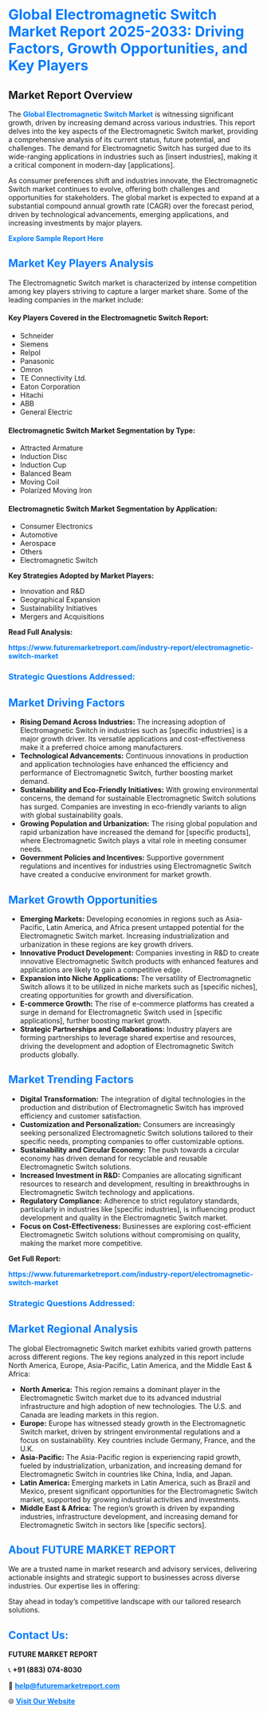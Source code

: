 <h1 style="color: #007BFF;">Global Electromagnetic Switch Market Report 2025-2033: Driving Factors, Growth Opportunities, and Key Players</h1>

<section id="overview">
<h2>Market Report Overview</h2>
<p>The <a href="https://www.futuremarketreport.com/industry-report/electromagnetic-switch-market" style="color: #007BFF; text-decoration: none;"><strong>Global Electromagnetic Switch Market</strong></a> is witnessing significant growth, driven by increasing demand across various industries. This report delves into the key aspects of the Electromagnetic Switch market, providing a comprehensive analysis of its current status, future potential, and challenges. The demand for Electromagnetic Switch has surged due to its wide-ranging applications in industries such as [insert industries], making it a critical component in modern-day [applications].</p>
<p>As consumer preferences shift and industries innovate, the Electromagnetic Switch market continues to evolve, offering both challenges and opportunities for stakeholders. The global market is expected to expand at a substantial compound annual growth rate (CAGR) over the forecast period, driven by technological advancements, emerging applications, and increasing investments by major players.</p>
</section>

<section id="overview">
<p><a href="https://www.futuremarketreport.com/request-sample/reportId=120174" style="color: #007BFF; text-decoration: none;"><strong>Explore Sample Report Here</strong></a></p>
</section>

<section id="key-players">
<h2 style="color: #007BFF;">Market Key Players Analysis</h2>
<p>The Electromagnetic Switch market is characterized by intense competition among key players striving to capture a larger market share. Some of the leading companies in the market include:</p>
<h4>Key Players Covered in the Electromagnetic Switch Report:</h4>
<ul><li>Schneider</li><li>Siemens</li><li>Relpol</li><li>Panasonic</li><li>Omron</li><li>TE Connectivity Ltd.</li><li>Eaton Corporation</li><li>Hitachi</li><li>ABB</li><li>General Electric</li></ul>
<h4>Electromagnetic Switch Market Segmentation by Type:</h4>
<ul><li>Attracted Armature</li><li>Induction Disc</li><li>Induction Cup</li><li>Balanced Beam</li><li>Moving Coil</li><li>Polarized Moving Iron</li></ul>

<h4>Electromagnetic Switch Market Segmentation by Application:</h4>
<ul><li>Consumer Electronics</li><li>Automotive</li><li>Aerospace</li><li>Others</li><li>Electromagnetic Switch</li></ul>
<p><strong>Key Strategies Adopted by Market Players:</strong></p>
<ul>
<li>Innovation and R&D</li>
<li>Geographical Expansion</li>
<li>Sustainability Initiatives</li>
<li>Mergers and Acquisitions</li>
</ul>
</section>

<section>
<p><strong>Read Full Analysis: </strong></p><a href="https://www.futuremarketreport.com/industry-report/electromagnetic-switch-market" style="color: #007BFF; text-decoration: none;"><strong>https://www.futuremarketreport.com/industry-report/electromagnetic-switch-market</strong></a>
<h3 style="color: #007BFF;">Strategic Questions Addressed:</h3>
</section>

<section id="driving-factors">
<h2 style="color: #007BFF;">Market Driving Factors</h2>
<ul>
<li><strong>Rising Demand Across Industries:</strong> The increasing adoption of Electromagnetic Switch in industries such as [specific industries] is a major growth driver. Its versatile applications and cost-effectiveness make it a preferred choice among manufacturers.</li>
<li><strong>Technological Advancements:</strong> Continuous innovations in production and application technologies have enhanced the efficiency and performance of Electromagnetic Switch, further boosting market demand.</li>
<li><strong>Sustainability and Eco-Friendly Initiatives:</strong> With growing environmental concerns, the demand for sustainable Electromagnetic Switch solutions has surged. Companies are investing in eco-friendly variants to align with global sustainability goals.</li>
<li><strong>Growing Population and Urbanization:</strong> The rising global population and rapid urbanization have increased the demand for [specific products], where Electromagnetic Switch plays a vital role in meeting consumer needs.</li>
<li><strong>Government Policies and Incentives:</strong> Supportive government regulations and incentives for industries using Electromagnetic Switch have created a conducive environment for market growth.</li>
</ul>
</section>

<section id="growth-opportunities">
<h2 style="color: #007BFF;">Market Growth Opportunities</h2>
<ul>
<li><strong>Emerging Markets:</strong> Developing economies in regions such as Asia-Pacific, Latin America, and Africa present untapped potential for the Electromagnetic Switch market. Increasing industrialization and urbanization in these regions are key growth drivers.</li>
<li><strong>Innovative Product Development:</strong> Companies investing in R&D to create innovative Electromagnetic Switch products with enhanced features and applications are likely to gain a competitive edge.</li>
<li><strong>Expansion into Niche Applications:</strong> The versatility of Electromagnetic Switch allows it to be utilized in niche markets such as [specific niches], creating opportunities for growth and diversification.</li>
<li><strong>E-commerce Growth:</strong> The rise of e-commerce platforms has created a surge in demand for Electromagnetic Switch used in [specific applications], further boosting market growth.</li>
<li><strong>Strategic Partnerships and Collaborations:</strong> Industry players are forming partnerships to leverage shared expertise and resources, driving the development and adoption of Electromagnetic Switch products globally.</li>
</ul>
</section>

<section id="trending-factors">
<h2 style="color: #007BFF;">Market Trending Factors</h2>
<ul>
<li><strong>Digital Transformation:</strong> The integration of digital technologies in the production and distribution of Electromagnetic Switch has improved efficiency and customer satisfaction.</li>
<li><strong>Customization and Personalization:</strong> Consumers are increasingly seeking personalized Electromagnetic Switch solutions tailored to their specific needs, prompting companies to offer customizable options.</li>
<li><strong>Sustainability and Circular Economy:</strong> The push towards a circular economy has driven demand for recyclable and reusable Electromagnetic Switch solutions.</li>
<li><strong>Increased Investment in R&D:</strong> Companies are allocating significant resources to research and development, resulting in breakthroughs in Electromagnetic Switch technology and applications.</li>
<li><strong>Regulatory Compliance:</strong> Adherence to strict regulatory standards, particularly in industries like [specific industries], is influencing product development and quality in the Electromagnetic Switch market.</li>
<li><strong>Focus on Cost-Effectiveness:</strong> Businesses are exploring cost-efficient Electromagnetic Switch solutions without compromising on quality, making the market more competitive.</li>
</ul>
</section>

<section>
<p><strong>Get Full Report: </strong></p><a href="https://www.futuremarketreport.com/industry-report/electromagnetic-switch-market" style="color: #007BFF; text-decoration: none;"><strong>https://www.futuremarketreport.com/industry-report/electromagnetic-switch-market</strong></a>
<h3 style="color: #007BFF;">Strategic Questions Addressed:</h3>
</section>


<section id="regional-analysis">
<h2 style="color: #007BFF;">Market Regional Analysis</h2>
<p>The global Electromagnetic Switch market exhibits varied growth patterns across different regions. The key regions analyzed in this report include North America, Europe, Asia-Pacific, Latin America, and the Middle East & Africa:</p>
<ul>
<li><strong>North America:</strong> This region remains a dominant player in the Electromagnetic Switch market due to its advanced industrial infrastructure and high adoption of new technologies. The U.S. and Canada are leading markets in this region.</li>
<li><strong>Europe:</strong> Europe has witnessed steady growth in the Electromagnetic Switch market, driven by stringent environmental regulations and a focus on sustainability. Key countries include Germany, France, and the U.K.</li>
<li><strong>Asia-Pacific:</strong> The Asia-Pacific region is experiencing rapid growth, fueled by industrialization, urbanization, and increasing demand for Electromagnetic Switch in countries like China, India, and Japan.</li>
<li><strong>Latin America:</strong> Emerging markets in Latin America, such as Brazil and Mexico, present significant opportunities for the Electromagnetic Switch market, supported by growing industrial activities and investments.</li>
<li><strong>Middle East & Africa:</strong> The region’s growth is driven by expanding industries, infrastructure development, and increasing demand for Electromagnetic Switch in sectors like [specific sectors].</li>
</ul>
</section>

<footer>
<h2 style="color: #007BFF;">About FUTURE MARKET REPORT</h2>
<p>We are a trusted name in market research and advisory services, delivering actionable insights and strategic support to businesses across diverse industries. Our expertise lies in offering:</p>

<p>Stay ahead in today’s competitive landscape with our tailored research solutions.</p>

<h2 style="color: #007BFF;">Contact Us:</h2>
<p><strong>FUTURE MARKET REPORT</strong></p>
<p>📞 <strong>+91 (883) 074-8030</strong></p>
<p>📧 <strong><a href="mailto:help@futuremarketreport.com" style="color: #007BFF;">help@futuremarketreport.com</a></strong></p>
<p>🌐 <strong><a href="https://www.futuremarketreport.com/" style="color: #007BFF;">Visit Our Website</a></strong></p>
</footer>